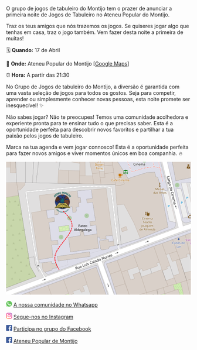 O grupo de jogos de tabuleiro do Montijo tem o prazer de anunciar a primeira noite de Jogos de Tabuleiro no Ateneu Popular do Montijo.

Traz os teus amigos que nós trazemos os jogos. Se quiseres jogar algo que tenhas em casa, traz o jogo também. Vem fazer desta noite a primeira de muitas!

🗓 **Quando:** 17 de Abril

📍 **Onde:** Ateneu Popular do Montijo [[Google Maps](https://www.google.com/maps/place/Ateneu+Popular+de+Montijo/@38.7057884,-8.9706619,20z/data=!4m14!1m7!3m6!1s0xd19399f8426d3dd:0xfcb2f255c48970b0!2sAteneu+Popular+de+Montijo!8m2!3d38.7059947!4d-8.9710081!16s%2Fg%2F11gh0ndy0j!3m5!1s0xd19399f8426d3dd:0xfcb2f255c48970b0!8m2!3d38.7059947!4d-8.9710081!16s%2Fg%2F11gh0ndy0j?entry=ttu&g_ep=EgoyMDI1MDMwMy4wIKXMDSoASAFQAw%3D%3D)]

⏰ **Hora:** A partir das 21:30

No Grupo de Jogos de tabuleiro do Montijo, a diversão é garantida com uma vasta seleção de jogos para todos os gostos. Seja para competir, aprender ou simplesmente conhecer novas pessoas, esta noite promete ser inesquecível! ✨

Não sabes jogar? Não te preocupes! Temos uma comunidade acolhedora e experiente pronta para te ensinar tudo o que precisas saber. Esta é a oportunidade perfeita para descobrir novos favoritos e partilhar a tua paixão pelos jogos de tabuleiro.

Marca na tua agenda e vem jogar connosco! Esta é a oportunidade perfeita para fazer novos amigos e viver momentos únicos em boa companhia. 🔥

![image.png](images/ateneu.png)

![](images/icon-whatsapp.png) [A nossa comunidade no Whatsapp](https://chat.whatsapp.com/FszHtVB4qD9FFCM8sTYMlq)

![](images/icon-ig.png) [Segue-nos no Instagram](https://www.instagram.com/jogosnomontijo/)

![](images/icon-fb.png) [Participa no grupo do Facebook](https://www.facebook.com/groups/2596188520771379)
     
![](images/icon-fb.png) [Ateneu Popular de Montijo](https://www.facebook.com/AteneuPopularMontijo)
